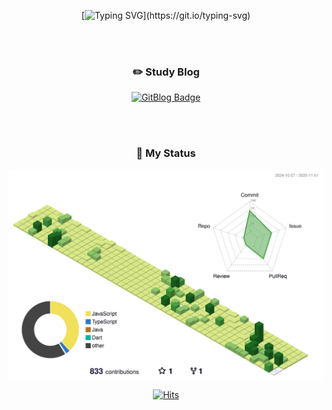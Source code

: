 <div align=center>	
  
[![Typing SVG](https://readme-typing-svg.demolab.com?font=Kaushan+Script&pause=1000&color=BA987C&background=F1EFEB&center=true&vCenter=true&random=false&width=800&height=100&lines=Welcom+to+Yoonjeong's+Github!)](https://git.io/typing-svg)

<br><br>
### :pencil2: Study Blog

[![GitBlog Badge](https://img.shields.io/badge/GitBlog-859cd1.svg?style-flat-red?style=flat&logo=airplayvideo&logoColor=E9EFF8&link=https://yoonjeongyoo.github.io/)](https://yoonjeongyoo.github.io/)

<br><br>

### :pushpin: My Status
![](./profile-3d-contrib/profile-green-animate.svg)

[![Hits](https://hits.seeyoufarm.com/api/count/incr/badge.svg?url=https%3A%2F%2Fgithub.com%2FYoonjeongYoo&count_bg=%23BA987C&title_bg=%23555555&icon=github.svg&icon_color=%23E7E7E7&title=hits&edge_flat=false)](https://hits.seeyoufarm.com)
